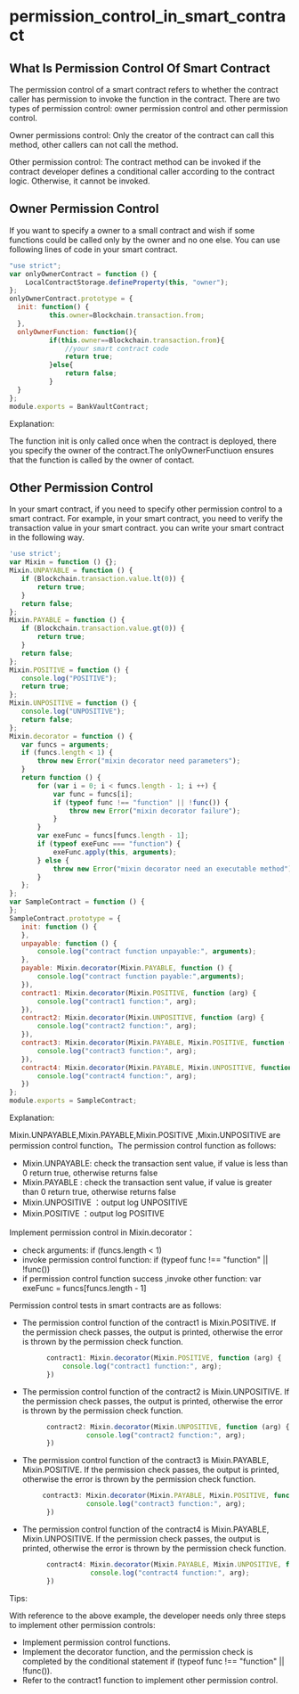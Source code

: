 # permission\_control\_in\_smart\_contract

## What Is Permission Control Of Smart Contract

The permission control of a smart contract refers to whether the contract caller has permission to invoke the function in the contract. There are two types of permission control: owner permission control and other permission control.

Owner permissions control: Only the creator of the contract can call this method, other callers can not call the method.

Other permission control: The contract method can be invoked if the contract developer defines a conditional caller according to the contract logic. Otherwise, it cannot be invoked.

## Owner Permission Control

If you want to specify a owner to a small contract and wish if some functions could be called only by the owner and no one else. You can use following lines of code in your smart contract.

```javascript
"use strict";
var onlyOwnerContract = function () {
    LocalContractStorage.defineProperty(this, "owner");
};
onlyOwnerContract.prototype = {
  init: function() {
          this.owner=Blockchain.transaction.from;
  },
  onlyOwnerFunction: function(){
          if(this.owner==Blockchain.transaction.from){
              //your smart contract code
              return true;
          }else{
              return false;
          }
  }
};
module.exports = BankVaultContract;
```

Explanation:

The function init is only called once when the contract is deployed, there you specify the owner of the contract.The onlyOwnerFunctiuon ensures that the function is called by the owner of contact.

## Other Permission Control

In your smart contract, if you need to specify other permission control to a smart contract. For example, in your smart contract, you need to verify the transaction value in your smart contract. you can write your smart contract in the following way.

```javascript
'use strict';
var Mixin = function () {};
Mixin.UNPAYABLE = function () {
   if (Blockchain.transaction.value.lt(0)) {
       return true;
   }
   return false;
};
Mixin.PAYABLE = function () {
   if (Blockchain.transaction.value.gt(0)) {
       return true;
   }
   return false;
};
Mixin.POSITIVE = function () {
   console.log("POSITIVE");
   return true;
};
Mixin.UNPOSITIVE = function () {
   console.log("UNPOSITIVE");
   return false;
};
Mixin.decorator = function () {
   var funcs = arguments;
   if (funcs.length < 1) {
       throw new Error("mixin decorator need parameters");
   }
   return function () {
       for (var i = 0; i < funcs.length - 1; i ++) {
           var func = funcs[i];
           if (typeof func !== "function" || !func()) {
               throw new Error("mixin decorator failure");
           }
       }
       var exeFunc = funcs[funcs.length - 1];
       if (typeof exeFunc === "function") {
           exeFunc.apply(this, arguments);
       } else {
           throw new Error("mixin decorator need an executable method");
       }
   };
};
var SampleContract = function () {
};
SampleContract.prototype = {
   init: function () {
   },
   unpayable: function () {
       console.log("contract function unpayable:", arguments);
   },
   payable: Mixin.decorator(Mixin.PAYABLE, function () {
       console.log("contract function payable:",arguments);
   }),
   contract1: Mixin.decorator(Mixin.POSITIVE, function (arg) {
       console.log("contract1 function:", arg);
   }),
   contract2: Mixin.decorator(Mixin.UNPOSITIVE, function (arg) {
       console.log("contract2 function:", arg);
   }),
   contract3: Mixin.decorator(Mixin.PAYABLE, Mixin.POSITIVE, function (arg) {
       console.log("contract3 function:", arg);
   }),
   contract4: Mixin.decorator(Mixin.PAYABLE, Mixin.UNPOSITIVE, function (arg) {
       console.log("contract4 function:", arg);
   })
};
module.exports = SampleContract;
```

Explanation:

Mixin.UNPAYABLE,Mixin.PAYABLE,Mixin.POSITIVE ,Mixin.UNPOSITIVE are permission control function。The permission control function as follows:

* Mixin.UNPAYABLE:  check the transaction sent value, if value is less than 0 return true, otherwise returns false
* Mixin.PAYABLE : check the transaction sent value, if value is greater than 0 return true, otherwise returns false
* Mixin.UNPOSITIVE ：output log UNPOSITIVE
* Mixin.POSITIVE ：output log POSITIVE

Implement permission control in Mixin.decorator：

* check arguments: if \(funcs.length &lt; 1\)
* invoke permission control function: if \(typeof func !== "function" \|\| !func\(\)\) 
* if permission control function success ,invoke other function: var exeFunc = funcs\[funcs.length - 1\]

Permission control tests in smart contracts are as follows:

* The permission control function of the contract1 is Mixin.POSITIVE. If the permission check passes, the output is printed, otherwise the error is thrown by the permission check function.

  ```javascript
        contract1: Mixin.decorator(Mixin.POSITIVE, function (arg) {
            console.log("contract1 function:", arg);
        })
  ```

* The permission control function of the contract2 is Mixin.UNPOSITIVE. If the permission check passes, the output is printed, otherwise the error is thrown by the permission check function.

  ```javascript
        contract2: Mixin.decorator(Mixin.UNPOSITIVE, function (arg) {
                  console.log("contract2 function:", arg);
        })
  ```

* The permission control function of the contract3 is Mixin.PAYABLE, Mixin.POSITIVE. If the permission check passes, the output is printed, otherwise the error is thrown by the permission check function.

  ```javascript
       contract3: Mixin.decorator(Mixin.PAYABLE, Mixin.POSITIVE, function (arg) {
                  console.log("contract3 function:", arg);
        })
  ```

* The permission control function of the contract4 is Mixin.PAYABLE, Mixin.UNPOSITIVE. If the permission check passes, the output is printed, otherwise the error is thrown by the permission check function.

  ```javascript
        contract4: Mixin.decorator(Mixin.PAYABLE, Mixin.UNPOSITIVE, function (arg) {
                   console.log("contract4 function:", arg);
        })
  ```

Tips:

With reference to the above example, the developer needs only three steps to implement other permission controls:

* Implement permission control functions.
* Implement the decorator function, and the permission check is completed by the conditional statement if \(typeof func !== "function" \|\| !func\(\)\).
* Refer to the contract1 function to implement other permission control.

